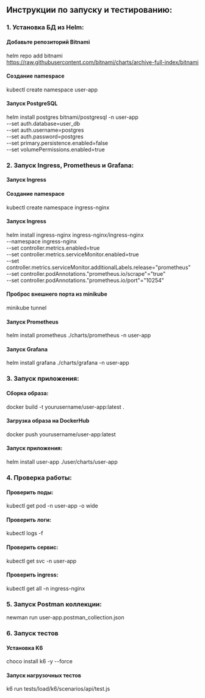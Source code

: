 ## Инструкции по запуску и тестированию:

### 1. Установка БД из Helm:
#### Добавьте репозиторий Bitnami
helm repo add bitnami https://raw.githubusercontent.com/bitnami/charts/archive-full-index/bitnami

#### Создание namespace
kubectl create namespace user-app

#### Запуск PostgreSQL
helm install postgres bitnami/postgresql -n user-app \
--set auth.database=user_db \
--set auth.username=postgres \
--set auth.password=postgres \
--set primary.persistence.enabled=false \
--set volumePermissions.enabled=true

### 2. Запуск Ingress, Prometheus и Grafana:
#### Запуск Ingress
#### Создание namespace
kubectl create namespace ingress-nginx

#### Запуск Ingress
helm install ingress-nginx ingress-nginx/ingress-nginx \
--namespace ingress-nginx \
--set controller.metrics.enabled=true \
--set controller.metrics.serviceMonitor.enabled=true \
--set controller.metrics.serviceMonitor.additionalLabels.release="prometheus" \
--set controller.podAnnotations."prometheus\.io/scrape"="true" \
--set controller.podAnnotations."prometheus\.io/port"="10254"

#### Проброс внешнего порта из minikube
minikube tunnel

#### Запуск Prometheus
helm install prometheus ./charts/prometheus -n user-app

#### Запуск Grafana
helm install grafana ./charts/grafana -n user-app

### 3. Запуск приложения:

#### Сборка образа:
docker build -t yourusername/user-app:latest .

#### Загрузка образа на DockerHub
docker push yourusername/user-app:latest

#### Запуск приложения:
helm install user-app ./user/charts/user-app

### 4. Проверка работы:
#### Проверить поды:
kubectl get pod -n user-app -o wide

#### Проверить логи:
kubectl logs -f <pod-name>

#### Проверить сервис:
kubectl get svc -n user-app

#### Проверить ingress:
kubectl get all -n ingress-nginx

### 5. Запуск Postman коллекции:
newman run user-app.postman_collection.json

### 6. Запуск тестов

#### Установка K6
choco install k6 -y --force

#### Запуск нагрузочных тестов
k6 run tests/load/k6/scenarios/api/test.js
